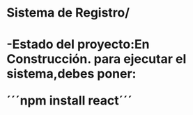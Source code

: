 <h1> Sistema de Registro/<h1>

-Estado del proyecto:En Construcción.
para ejecutar el sistema,debes poner:

´´´npm install react´´´
